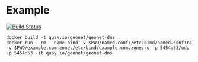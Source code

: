 Example
=======

[![Build Status](https://travis-ci.org/quiffman/docker-geonet-dns.svg?branch=master)](https://travis-ci.org/quiffman/docker-geonet-dns)

```
docker build -t quay.io/geonet/geonet-dns .
docker run --rm --name bind -v $PWD/named.conf:/etc/bind/named.conf:ro -v $PWD/example.com.zone:/etc/bind/example.com.zone:ro -p 5454:53/udp -p 5454:53 -it quay.io/geonet/geonet-dns
```

